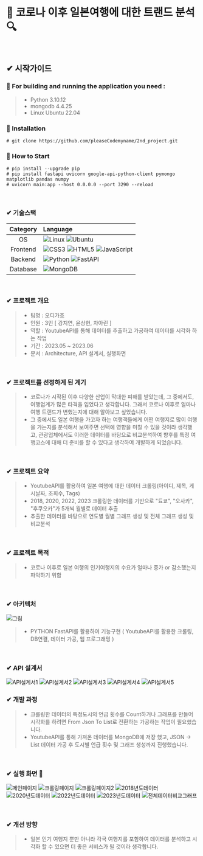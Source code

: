 # 🍳 코로나 이후 일본여행에 대한 트랜드 분석 🔍 
<br/>

##  ✔ 시작가이드
### 🛬 For building and running the application you need :
> - Python 3.10.12
> - mongodb 4.4.25
> - Linux Ubuntu 22.04

### 🛬 Installation
```
# git clone https://github.com/pleaseCodemyname/2nd_project.git
```
### 🛬 How to Start
```
# pip install --upgrade pip
# pip install fastapi uvicorn google-api-python-client pymongo matplotlib pandas numpy
# uvicorn main:app --host 0.0.0.0 --port 3290 --reload
```
<br/>

### ✔ 기술스택
|Category|Language|
|:--:|:--|
|OS|![Linux](https://img.shields.io/badge/Linux-FCC624?style=for-the-badge&logo=linux&logoColor=black) ![Ubuntu](https://img.shields.io/badge/Ubuntu-E95420?style=for-the-badge&logo=ubuntu&logoColor=white)|
|Frontend|![CSS3](https://img.shields.io/badge/css3-%231572B6.svg?style=for-the-badge&logo=css3&logoColor=white) ![HTML5](https://img.shields.io/badge/html5-%23E34F26.svg?style=for-the-badge&logo=html5&logoColor=white) ![JavaScript](https://img.shields.io/badge/javascript-%23323330.svg?style=for-the-badge&logo=javascript&logoColor=%23F7DF1E) |
|Backend|![Python](https://img.shields.io/badge/python-3670A0?style=for-the-badge&logo=python&logoColor=ffdd54) ![FastAPI](https://img.shields.io/badge/FastAPI-005571?style=for-the-badge&logo=fastapi) |
|Database|![MongoDB](https://img.shields.io/badge/MongoDB-%234ea94b.svg?style=for-the-badge&logo=mongodb&logoColor=white)|

<br/>

### ✔ 프로젝트 개요
> - 팀명 : 오디가조
> - 인원 : 3인 [ 강지연, 윤상현, 차아린 ]
> - 역할 : YoutubeAPI를 통해 데이터를 추출하고 가공하여 데이터를 시각화 하는 작업
> - 기간 : 2023.05 ~ 2023.06
> - 문서 : Architecture, API 설계서, 실행화면
<br/>

### ✔ 프로젝트를 선정하게 된 계기
> - 코로나가 시작된 이후 다양한 산업이 막대한 피해를 받았는데, 그 중에서도, 여행업계가 많은 타격을 입었다고 생각합니다. 그래서 코로나 이후로 얼마나 여행 트랜드가 변했는지에 대해 알아보고 싶었습니다.
> - 그 중에서도 일본 여행을 가고자 하는 여행객들에게 어떤 여행지로 많이 여행을 가는지를 분석해서 보여주면 선택에 영향을 미칠 수 있을 것이라 생각했고, 관광업체에서도 이러한 데이터를 바탕으로 비교분석하여 향후를 특정 여행코스에 대해 더 준비를 할 수 있다고 생각하여 개발하게 되었습니다.
<br/>

### ✔ 프로젝트 요약
> - YoutubeAPI를 활용하여 일본 여행에 대한 데이터 크롤링(아이디, 제목, 게시날짜, 조회수, Tags)
> - 2018, 2020, 2022, 2023 크롤링한 데이터를 기반으로 "됴쿄", "오사카", "후쿠오카"가 
5개씩 월별로 데이터 추출
> - 추출한 데이터를 바탕으로 연도별 월별 그래프 생성 및 전체 그래프 생성 및 비교분석 
<br/>

### ✔ 프로젝트 목적
> - 코로나 이후로 일본 여행의 인기여행지의 수요가 얼마나 증가 or 감소했는지 파악하기 위함
<br/>

### ✔ 아키텍처
![그림](https://github.com/pleaseCodemyname/2nd_project/blob/main/images/architecture.png) 
> - PYTHON FastAPI를 활용하여 기능구현 ( YoutubeAPI를 활용한 크롤링, DB연결, 데이터 가공, 웹 프로그래밍 )
<br/>

### ✔ API 설계서
![API설계서1](https://github.com/pleaseCodemyname/2nd_project/blob/main/images/2nd_Project_API(1).png)
![API설계서2](https://github.com/pleaseCodemyname/2nd_project/blob/main/images/2nd_Project_API(2).png)
![API설계서3](https://github.com/pleaseCodemyname/2nd_project/blob/main/images/2nd_Project_API(3).png)
![API설계서4](https://github.com/pleaseCodemyname/2nd_project/blob/main/images/2nd_Project_API(4).png)
![API설계서5](https://github.com/pleaseCodemyname/2nd_project/blob/main/images/2nd_Project_API(5).png)
###  ✔ 개발 과정

> - 크롤링한 데이터의 특정도시의 언급 횟수를 Count하거나 그래프를 만들어 시각화를 하려면 From Json To List로 전환하는 가공하는 작업이 필요했습니다.
> - YoutubeAPI를 통해 가져온 데이터를  MongoDB에 저장 했고, JSON -> List 데이터 가공 후 도시별 언급 횟수 및 그래프 생성까지 진행했습니다.
<br/>

###  ✔ 실행 화면 🛬
![메인페이지](https://github.com/pleaseCodemyname/2nd_project/blob/main/images/2nd_proj(1).png)
![크롤링페이지](https://github.com/pleaseCodemyname/2nd_project/blob/main/images/2nd_proj(2).png)
![크롤링페이지2](https://github.com/pleaseCodemyname/2nd_project/blob/main/images/2nd_proj(3).png)
![2018년도데이터](https://github.com/pleaseCodemyname/2nd_project/blob/main/images/2018_data.png)
![2020년도데이터](https://github.com/pleaseCodemyname/2nd_project/blob/main/images/2020_data.png)
![2022년도데이터](https://github.com/pleaseCodemyname/2nd_project/blob/main/images/2022_data.png)
![2023년도데이터](https://github.com/pleaseCodemyname/2nd_project/blob/main/images/2023_data.png)
![전체데이터비교그래프](https://github.com/pleaseCodemyname/2nd_project/blob/main/images/final_combined_graph.png)
<!-- 
| 메인 페이지  |  크롤링 페이지   |
| :-------------------------------------------: | :------------: |
|  <img width="329" src=""/> |  <img width="329" src=""/>|
| 2018년도 데이터   |  2020년도 데이터   |  
| <img width="329" src=""/>   |  <img width="329" src=""/>     |  
| 2022년도 데이터   |  2023년도 데이터   |  
| <img width="329" src=""/>   |  <img width="329" src=""/>     |  
**전체 데이터 비교 그래프** 
|![전체 데이터 비교 그래프]()  -->
<br/>

###  ✔ 개선 방향
> - 일본 인기 여행지 뿐만 아니라 각국 여행지를 포함하여 데이터를 분석하고 시각화 할 수 있으면 더 좋은 서비스가 될 것이라 생각합니다.